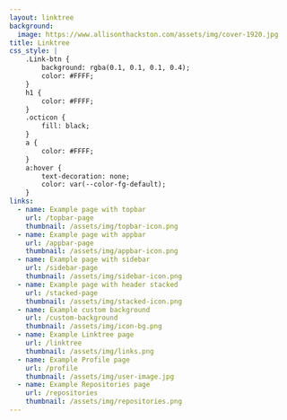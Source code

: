 ```yaml
---
layout: linktree
background:
  image: https://www.allisonthackston.com/assets/img/cover-1920.jpg
title: Linktree
css_style: |
    .Link-btn {
        background: rgba(0.1, 0.1, 0.1, 0.4);
        color: #FFFF;
    }
    h1 {
        color: #FFFF;
    }
    .octicon {
        fill: black;
    }
    a {
        color: #FFFF;
    }
    a:hover {
        text-decoration: none;
        color: var(--color-fg-default);
    }
links:
  - name: Example page with topbar
    url: /topbar-page
    thumbnail: /assets/img/topbar-icon.png
  - name: Example page with appbar
    url: /appbar-page
    thumbnail: /assets/img/appbar-icon.png
  - name: Example page with sidebar
    url: /sidebar-page
    thumbnail: /assets/img/sidebar-icon.png
  - name: Example page with header stacked
    url: /stacked-page
    thumbnail: /assets/img/stacked-icon.png
  - name: Example custom background
    url: /custom-background
    thumbnail: /assets/img/icon-bg.png
  - name: Example Linktree page
    url: /linktree
    thumbnail: /assets/img/links.png
  - name: Example Profile page
    url: /profile
    thumbnail: /assets/img/user-image.jpg
  - name: Example Repositories page
    url: /repositories
    thumbnail: /assets/img/repositories.png
---
```

